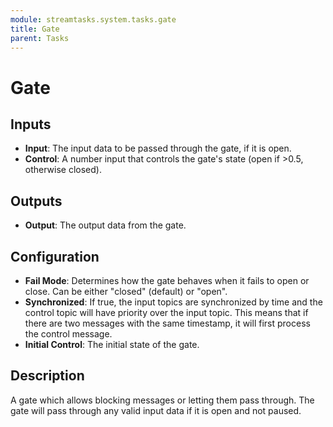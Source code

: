 ```yaml
---
module: streamtasks.system.tasks.gate
title: Gate
parent: Tasks
---
```

# Gate

## Inputs
* **Input**: The input data to be passed through the gate, if it is open.
* **Control**: A number input that controls the gate's state (open if >0.5, otherwise closed).

## Outputs
* **Output**: The output data from the gate.

## Configuration
* **Fail Mode**: Determines how the gate behaves when it fails to open or close. Can be either "closed" (default) or "open".
* **Synchronized**: If true, the input topics are synchronized by time and the control topic will have priority over the input topic. This means that if there are two messages with the same timestamp, it will first process the control message.
* **Initial Control**: The initial state of the gate.

## Description
A gate which allows blocking messages or letting them pass through. 
The gate will pass through any valid input data if it is open and not paused.